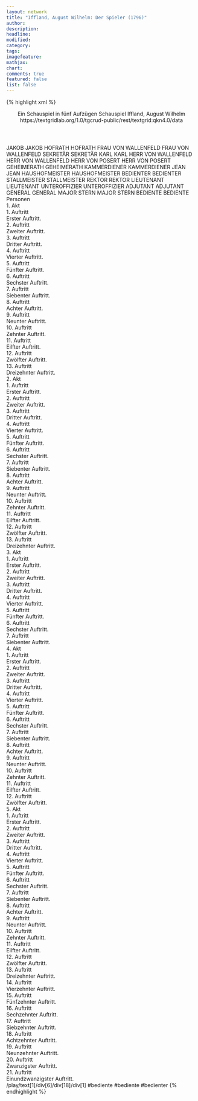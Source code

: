 ```yaml
---
layout: network
title: "Iffland, August Wilhelm: Der Spieler (1796)"
author:
description:
headline:
modified:
category:
tags:
imagefeature:
mathjax:
chart:
comments: true
featured: false
list: false
---
```

{% highlight xml %}
<?xml-model href="https://raw.githubusercontent.com/DLiNa/project/master/rules/lina.rnc"?><?xml-model href="https://raw.githubusercontent.com/DLiNa/project/master/rules/lina.sch"?>
<play xmlns="http://lina.digital">
  <header>
    <title>Der Spieler</title>
    <subtitle>Ein Schauspiel in fünf Aufzügen</subtitle>
    <genretitle>Schauspiel</genretitle>
    <author>Iffland, August Wilhelm</author>
    <date type="print" when="1796"/>
    <date type="premiere" when="1796"/>
    <date type="written"/>
    <source>https://textgridlab.org/1.0/tgcrud-public/rest/textgrid:qkn4.0/data</source>
  </header>
  <personae>
    <character>
      <name>JAKOB</name>
      <alias xml:id="jakob">
        <name>JAKOB</name>
      </alias>
    </character>
    <character>
      <name>HOFRATH</name>
      <alias xml:id="hofrath">
        <name>HOFRATH</name>
      </alias>
    </character>
    <character>
      <name>FRAU VON WALLENFELD</name>
      <alias xml:id="frau_von_wallenfeld">
        <name>FRAU VON WALLENFELD</name>
      </alias>
    </character>
    <character>
      <name>SEKRETÄR</name>
      <alias xml:id="sekretär">
        <name>SEKRETÄR</name>
      </alias>
    </character>
    <character>
      <name>KARL</name>
      <alias xml:id="karl">
        <name>KARL</name>
      </alias>
    </character>
    <character>
      <name>HERR VON WALLENFELD</name>
      <alias xml:id="herr_von_wallenfeld">
        <name>HERR VON WALLENFELD</name>
      </alias>
    </character>
    <character>
      <name>HERR VON POSERT</name>
      <alias xml:id="herr_von_posert">
        <name>HERR VON POSERT</name>
      </alias>
    </character>
    <character>
      <name>GEHEIMERATH</name>
      <alias xml:id="geheimerath">
        <name>GEHEIMERATH</name>
      </alias>
    </character>
    <character>
      <name>KAMMERDIENER</name>
      <alias xml:id="kammerdiener">
        <name>KAMMERDIENER</name>
      </alias>
    </character>
    <character>
      <name>JEAN</name>
      <alias xml:id="jean">
        <name>JEAN</name>
      </alias>
    </character>
    <character>
      <name>HAUSHOFMEISTER</name>
      <alias xml:id="haushofmeister">
        <name>HAUSHOFMEISTER</name>
      </alias>
    </character>
    <character>
      <name>BEDIENTER</name>
      <alias xml:id="bedienter">
        <name>BEDIENTER</name>
      </alias>
    </character>
    <character>
      <name>STALLMEISTER</name>
      <alias xml:id="stallmeister">
        <name>STALLMEISTER</name>
      </alias>
    </character>
    <character>
      <name>REKTOR</name>
      <alias xml:id="rektor">
        <name>REKTOR</name>
      </alias>
    </character>
    <character>
      <name>LIEUTENANT</name>
      <alias xml:id="lieutenant">
        <name>LIEUTENANT</name>
      </alias>
    </character>
    <character>
      <name>UNTEROFFIZIER</name>
      <alias xml:id="unteroffizier">
        <name>UNTEROFFIZIER</name>
      </alias>
    </character>
    <character>
      <name>ADJUTANT</name>
      <alias xml:id="adjutant">
        <name>ADJUTANT</name>
      </alias>
    </character>
    <character>
      <name>GENERAL</name>
      <alias xml:id="general">
        <name>GENERAL</name>
      </alias>
    </character>
    <character>
      <name>MAJOR STERN</name>
      <alias xml:id="major_stern">
        <name>MAJOR STERN</name>
      </alias>
    </character>
    <character>
      <name>BEDIENTE</name>
      <alias xml:id="bediente">
        <name>BEDIENTE</name>
      </alias>
    </character>
  </personae>
  <text>
    <div>
      <head>Personen</head>
    </div>
    <div>
      <head>1. Akt</head>
      <div>
        <head>1. Auftritt</head>
        <div>
          <head>Erster Auftritt.</head>
          <sp who="#jakob">
            <amount n="14" unit="speech_acts"/>
            <amount n="242" unit="words"/>
            <amount n="9" unit="lines"/>
            <amount n="1199" unit="chars"/>
          </sp>
          <sp who="#hofrath">
            <amount n="14" unit="speech_acts"/>
            <amount n="127" unit="words"/>
            <amount n="12" unit="lines"/>
            <amount n="661" unit="chars"/>
          </sp>
        </div>
      </div>
      <div>
        <head>2. Auftritt</head>
        <div>
          <head>Zweiter Auftritt.</head>
          <sp who="#hofrath">
            <amount n="22" unit="speech_acts"/>
            <amount n="331" unit="words"/>
            <amount n="14" unit="lines"/>
            <amount n="1774" unit="chars"/>
          </sp>
          <sp who="#frau_von_wallenfeld">
            <amount n="22" unit="speech_acts"/>
            <amount n="244" unit="words"/>
            <amount n="18" unit="lines"/>
            <amount n="1334" unit="chars"/>
          </sp>
        </div>
      </div>
      <div>
        <head>3. Auftritt</head>
        <div>
          <head>Dritter Auftritt.</head>
          <sp who="#jakob">
            <amount n="2" unit="speech_acts"/>
            <amount n="15" unit="words"/>
            <amount n="1" unit="lines"/>
            <amount n="84" unit="chars"/>
          </sp>
          <sp who="#frau_von_wallenfeld">
            <amount n="3" unit="speech_acts"/>
            <amount n="11" unit="words"/>
            <amount n="3" unit="lines"/>
            <amount n="57" unit="chars"/>
          </sp>
          <sp who="#hofrath">
            <amount n="2" unit="speech_acts"/>
            <amount n="51" unit="words"/>
            <amount n="272" unit="chars"/>
          </sp>
          <sp who="#sekretär">
            <amount n="1" unit="speech_acts"/>
          </sp>
        </div>
      </div>
      <div>
        <head>4. Auftritt</head>
        <div>
          <head>Vierter Auftritt.</head>
          <sp who="#sekretär">
            <amount n="13" unit="speech_acts"/>
            <amount n="286" unit="words"/>
            <amount n="6" unit="lines"/>
            <amount n="1792" unit="chars"/>
          </sp>
          <sp who="#frau_von_wallenfeld">
            <amount n="13" unit="speech_acts"/>
            <amount n="208" unit="words"/>
            <amount n="12" unit="lines"/>
            <amount n="1097" unit="chars"/>
          </sp>
        </div>
      </div>
      <div>
        <head>5. Auftritt</head>
        <div>
          <head>Fünfter Auftritt.</head>
          <sp who="#karl">
            <amount n="4" unit="speech_acts"/>
            <amount n="42" unit="words"/>
            <amount n="4" unit="lines"/>
            <amount n="224" unit="chars"/>
          </sp>
          <sp who="#frau_von_wallenfeld">
            <amount n="4" unit="speech_acts"/>
            <amount n="19" unit="words"/>
            <amount n="4" unit="lines"/>
            <amount n="97" unit="chars"/>
          </sp>
        </div>
      </div>
      <div>
        <head>6. Auftritt</head>
        <div>
          <head>Sechster Auftritt.</head>
          <sp who="#herr_von_wallenfeld">
            <amount n="7" unit="speech_acts"/>
            <amount n="90" unit="words"/>
            <amount n="6" unit="lines"/>
            <amount n="460" unit="chars"/>
          </sp>
          <sp who="#karl">
            <amount n="8" unit="speech_acts"/>
            <amount n="87" unit="words"/>
            <amount n="7" unit="lines"/>
            <amount n="448" unit="chars"/>
          </sp>
          <sp who="#frau_von_wallenfeld">
            <amount n="5" unit="speech_acts"/>
            <amount n="12" unit="words"/>
            <amount n="3" unit="lines"/>
            <amount n="68" unit="chars"/>
          </sp>
        </div>
      </div>
      <div>
        <head>7. Auftritt</head>
        <div>
          <head>Siebenter Auftritt.</head>
          <sp who="#frau_von_wallenfeld">
            <amount n="6" unit="speech_acts"/>
            <amount n="66" unit="words"/>
            <amount n="4" unit="lines"/>
            <amount n="361" unit="chars"/>
          </sp>
          <sp who="#herr_von_wallenfeld">
            <amount n="5" unit="speech_acts"/>
            <amount n="32" unit="words"/>
            <amount n="5" unit="lines"/>
            <amount n="162" unit="chars"/>
          </sp>
        </div>
      </div>
      <div>
        <head>8. Auftritt</head>
        <div>
          <head>Achter Auftritt.</head>
          <sp who="#jakob">
            <amount n="5" unit="speech_acts"/>
            <amount n="99" unit="words"/>
            <amount n="3" unit="lines"/>
            <amount n="528" unit="chars"/>
          </sp>
          <sp who="#frau_von_wallenfeld">
            <amount n="4" unit="speech_acts"/>
            <amount n="19" unit="words"/>
            <amount n="4" unit="lines"/>
            <amount n="87" unit="chars"/>
          </sp>
        </div>
      </div>
      <div>
        <head>9. Auftritt</head>
        <div>
          <head>Neunter Auftritt.</head>
          <sp who="#herr_von_posert">
            <amount n="8" unit="speech_acts"/>
            <amount n="260" unit="words"/>
            <amount n="4" unit="lines"/>
            <amount n="1361" unit="chars"/>
          </sp>
          <sp who="#frau_von_wallenfeld">
            <amount n="8" unit="speech_acts"/>
            <amount n="48" unit="words"/>
            <amount n="8" unit="lines"/>
            <amount n="270" unit="chars"/>
          </sp>
          <sp who="#jakob">
            <amount n="2" unit="speech_acts"/>
            <amount n="9" unit="words"/>
            <amount n="1" unit="lines"/>
            <amount n="40" unit="chars"/>
          </sp>
        </div>
      </div>
      <div>
        <head>10. Auftritt</head>
        <div>
          <head>Zehnter Auftritt.</head>
          <sp who="#herr_von_wallenfeld">
            <amount n="4" unit="speech_acts"/>
            <amount n="15" unit="words"/>
            <amount n="3" unit="lines"/>
            <amount n="75" unit="chars"/>
          </sp>
          <sp who="#herr_von_posert">
            <amount n="3" unit="speech_acts"/>
            <amount n="73" unit="words"/>
            <amount n="1" unit="lines"/>
            <amount n="373" unit="chars"/>
          </sp>
          <sp who="#frau_von_wallenfeld">
            <amount n="1" unit="speech_acts"/>
            <amount n="17" unit="words"/>
            <amount n="1" unit="lines"/>
            <amount n="72" unit="chars"/>
          </sp>
        </div>
      </div>
      <div>
        <head>11. Auftritt</head>
        <div>
          <head>Eilfter Auftritt.</head>
          <sp who="#herr_von_wallenfeld">
            <amount n="47" unit="speech_acts"/>
            <amount n="297" unit="words"/>
            <amount n="41" unit="lines"/>
            <amount n="1607" unit="chars"/>
          </sp>
          <sp who="#herr_von_posert">
            <amount n="46" unit="speech_acts"/>
            <amount n="1071" unit="words"/>
            <amount n="26" unit="lines"/>
            <amount n="5855" unit="chars"/>
          </sp>
          <sp who="#frau_von_wallenfeld">
            <amount n="1" unit="speech_acts"/>
          </sp>
        </div>
      </div>
      <div>
        <head>12. Auftritt</head>
        <div>
          <head>Zwölfter Auftritt.</head>
          <sp who="#frau_von_wallenfeld">
            <amount n="7" unit="speech_acts"/>
            <amount n="88" unit="words"/>
            <amount n="5" unit="lines"/>
            <amount n="479" unit="chars"/>
          </sp>
          <sp who="#herr_von_wallenfeld">
            <amount n="7" unit="speech_acts"/>
            <amount n="90" unit="words"/>
            <amount n="5" unit="lines"/>
            <amount n="468" unit="chars"/>
          </sp>
        </div>
      </div>
      <div>
        <head>13. Auftritt</head>
        <div>
          <head>Dreizehnter Auftritt.</head>
          <sp who="#karl">
            <amount n="2" unit="speech_acts"/>
            <amount n="108" unit="words"/>
            <amount n="594" unit="chars"/>
          </sp>
          <sp who="#herr_von_wallenfeld">
            <amount n="2" unit="speech_acts"/>
            <amount n="17" unit="words"/>
            <amount n="2" unit="lines"/>
            <amount n="99" unit="chars"/>
          </sp>
        </div>
      </div>
    </div>
    <div>
      <head>2. Akt</head>
      <div>
        <head>1. Auftritt</head>
        <div>
          <head>Erster Auftritt.</head>
          <sp who="#sekretär">
            <amount n="9" unit="speech_acts"/>
            <amount n="150" unit="words"/>
            <amount n="6" unit="lines"/>
            <amount n="824" unit="chars"/>
          </sp>
          <sp who="#hofrath">
            <amount n="8" unit="speech_acts"/>
            <amount n="66" unit="words"/>
            <amount n="8" unit="lines"/>
            <amount n="354" unit="chars"/>
          </sp>
        </div>
      </div>
      <div>
        <head>2. Auftritt</head>
        <div>
          <head>Zweiter Auftritt.</head>
          <sp who="#geheimerath">
            <amount n="16" unit="speech_acts"/>
            <amount n="103" unit="words"/>
            <amount n="15" unit="lines"/>
            <amount n="578" unit="chars"/>
          </sp>
          <sp who="#sekretär">
            <amount n="6" unit="speech_acts"/>
            <amount n="62" unit="words"/>
            <amount n="5" unit="lines"/>
            <amount n="323" unit="chars"/>
          </sp>
          <sp who="#hofrath">
            <amount n="11" unit="speech_acts"/>
            <amount n="127" unit="words"/>
            <amount n="10" unit="lines"/>
            <amount n="688" unit="chars"/>
          </sp>
        </div>
      </div>
      <div>
        <head>3. Auftritt</head>
        <div>
          <head>Dritter Auftritt.</head>
          <sp who="#sekretär">
            <amount n="9" unit="speech_acts"/>
            <amount n="57" unit="words"/>
            <amount n="8" unit="lines"/>
            <amount n="326" unit="chars"/>
          </sp>
          <sp who="#geheimerath">
            <amount n="8" unit="speech_acts"/>
            <amount n="48" unit="words"/>
            <amount n="8" unit="lines"/>
            <amount n="306" unit="chars"/>
          </sp>
          <sp who="#kammerdiener">
            <amount n="2" unit="speech_acts"/>
          </sp>
        </div>
      </div>
      <div>
        <head>4. Auftritt</head>
        <div>
          <head>Vierter Auftritt.</head>
          <sp who="#geheimerath">
            <amount n="10" unit="speech_acts"/>
            <amount n="68" unit="words"/>
            <amount n="8" unit="lines"/>
            <amount n="436" unit="chars"/>
          </sp>
          <sp who="#jean">
            <amount n="6" unit="speech_acts"/>
          </sp>
          <sp who="#sekretär">
            <amount n="3" unit="speech_acts"/>
            <amount n="1" unit="words"/>
            <amount n="1" unit="lines"/>
            <amount n="5" unit="chars"/>
          </sp>
          <sp who="#haushofmeister">
            <amount n="3" unit="speech_acts"/>
          </sp>
          <sp who="#bedienter">
            <amount n="2" unit="speech_acts"/>
          </sp>
          <sp who="#kammerdiener">
            <amount n="2" unit="speech_acts"/>
            <amount n="1" unit="words"/>
            <amount n="1" unit="lines"/>
            <amount n="5" unit="chars"/>
          </sp>
        </div>
      </div>
      <div>
        <head>5. Auftritt</head>
        <div>
          <head>Fünfter Auftritt.</head>
          <sp who="#herr_von_wallenfeld">
            <amount n="17" unit="speech_acts"/>
            <amount n="217" unit="words"/>
            <amount n="13" unit="lines"/>
            <amount n="1143" unit="chars"/>
          </sp>
          <sp who="#geheimerath">
            <amount n="27" unit="speech_acts"/>
            <amount n="196" unit="words"/>
            <amount n="23" unit="lines"/>
            <amount n="1174" unit="chars"/>
          </sp>
          <sp who="#stallmeister">
            <amount n="2" unit="speech_acts"/>
          </sp>
          <sp who="#sekretär">
            <amount n="8" unit="speech_acts"/>
            <amount n="30" unit="words"/>
            <amount n="6" unit="lines"/>
            <amount n="226" unit="chars"/>
          </sp>
          <sp who="#jean">
            <amount n="1" unit="speech_acts"/>
          </sp>
          <sp who="#kammerdiener">
            <amount n="1" unit="speech_acts"/>
          </sp>
          <sp who="#bedienter">
            <amount n="1" unit="speech_acts"/>
          </sp>
        </div>
      </div>
      <div>
        <head>6. Auftritt</head>
        <div>
          <head>Sechster Auftritt.</head>
          <sp who="#herr_von_wallenfeld">
            <amount n="11" unit="speech_acts"/>
            <amount n="147" unit="words"/>
            <amount n="10" unit="lines"/>
            <amount n="822" unit="chars"/>
          </sp>
          <sp who="#sekretär">
            <amount n="11" unit="speech_acts"/>
            <amount n="182" unit="words"/>
            <amount n="5" unit="lines"/>
            <amount n="1008" unit="chars"/>
          </sp>
        </div>
      </div>
      <div>
        <head>7. Auftritt</head>
        <div>
          <head>Siebenter Auftritt.</head>
          <sp who="#hofrath">
            <amount n="8" unit="speech_acts"/>
            <amount n="162" unit="words"/>
            <amount n="3" unit="lines"/>
            <amount n="898" unit="chars"/>
          </sp>
          <sp who="#jakob">
            <amount n="1" unit="speech_acts"/>
            <amount n="8" unit="words"/>
            <amount n="1" unit="lines"/>
            <amount n="45" unit="chars"/>
          </sp>
          <sp who="#frau_von_wallenfeld">
            <amount n="6" unit="speech_acts"/>
            <amount n="48" unit="words"/>
            <amount n="4" unit="lines"/>
            <amount n="249" unit="chars"/>
          </sp>
        </div>
      </div>
      <div>
        <head>8. Auftritt</head>
        <div>
          <head>Achter Auftritt.</head>
          <sp who="#rektor">
            <amount n="3" unit="speech_acts"/>
            <amount n="30" unit="words"/>
            <amount n="2" unit="lines"/>
            <amount n="189" unit="chars"/>
          </sp>
          <sp who="#hofrath">
            <amount n="2" unit="speech_acts"/>
            <amount n="9" unit="words"/>
            <amount n="2" unit="lines"/>
            <amount n="48" unit="chars"/>
          </sp>
        </div>
      </div>
      <div>
        <head>9. Auftritt</head>
        <div>
          <head>Neunter Auftritt.</head>
          <sp who="#herr_von_wallenfeld">
            <amount n="20" unit="speech_acts"/>
            <amount n="305" unit="words"/>
            <amount n="14" unit="lines"/>
            <amount n="1657" unit="chars"/>
          </sp>
          <sp who="#rektor">
            <amount n="19" unit="speech_acts"/>
            <amount n="594" unit="words"/>
            <amount n="10" unit="lines"/>
            <amount n="3509" unit="chars"/>
          </sp>
        </div>
      </div>
      <div>
        <head>10. Auftritt</head>
        <div>
          <head>Zehnter Auftritt.</head>
          <sp who="#frau_von_wallenfeld">
            <amount n="3" unit="speech_acts"/>
            <amount n="14" unit="words"/>
            <amount n="3" unit="lines"/>
            <amount n="59" unit="chars"/>
          </sp>
          <sp who="#herr_von_wallenfeld">
            <amount n="1" unit="speech_acts"/>
            <amount n="4" unit="words"/>
            <amount n="1" unit="lines"/>
            <amount n="24" unit="chars"/>
          </sp>
          <sp who="#jakob">
            <amount n="2" unit="speech_acts"/>
            <amount n="73" unit="words"/>
            <amount n="1" unit="lines"/>
            <amount n="361" unit="chars"/>
          </sp>
        </div>
      </div>
      <div>
        <head>11. Auftritt</head>
        <div>
          <head>Eilfter Auftritt.</head>
          <sp who="#karl">
            <amount n="4" unit="speech_acts"/>
            <amount n="51" unit="words"/>
            <amount n="4" unit="lines"/>
            <amount n="229" unit="chars"/>
          </sp>
          <sp who="#frau_von_wallenfeld">
            <amount n="3" unit="speech_acts"/>
            <amount n="8" unit="words"/>
            <amount n="2" unit="lines"/>
            <amount n="32" unit="chars"/>
          </sp>
          <sp who="#jakob">
            <amount n="4" unit="speech_acts"/>
            <amount n="75" unit="words"/>
            <amount n="3" unit="lines"/>
            <amount n="366" unit="chars"/>
          </sp>
        </div>
      </div>
      <div>
        <head>12. Auftritt</head>
        <div>
          <head>Zwölfter Auftritt.</head>
        </div>
      </div>
      <div>
        <head>13. Auftritt</head>
        <div>
          <head>Dreizehnter Auftritt.</head>
          <sp who="#lieutenant">
            <amount n="18" unit="speech_acts"/>
            <amount n="494" unit="words"/>
            <amount n="10" unit="lines"/>
            <amount n="2635" unit="chars"/>
          </sp>
          <sp who="#frau_von_wallenfeld">
            <amount n="17" unit="speech_acts"/>
            <amount n="131" unit="words"/>
            <amount n="16" unit="lines"/>
            <amount n="719" unit="chars"/>
          </sp>
        </div>
      </div>
    </div>
    <div>
      <head>3. Akt</head>
      <div>
        <head>1. Auftritt</head>
        <div>
          <head>Erster Auftritt.</head>
          <sp who="#herr_von_wallenfeld">
            <amount n="15" unit="speech_acts"/>
            <amount n="271" unit="words"/>
            <amount n="9" unit="lines"/>
            <amount n="1446" unit="chars"/>
          </sp>
          <sp who="#frau_von_wallenfeld">
            <amount n="15" unit="speech_acts"/>
            <amount n="241" unit="words"/>
            <amount n="11" unit="lines"/>
            <amount n="1312" unit="chars"/>
          </sp>
        </div>
      </div>
      <div>
        <head>2. Auftritt</head>
        <div>
          <head>Zweiter Auftritt.</head>
          <sp who="#lieutenant">
            <amount n="3" unit="speech_acts"/>
            <amount n="18" unit="words"/>
            <amount n="3" unit="lines"/>
            <amount n="105" unit="chars"/>
          </sp>
          <sp who="#herr_von_wallenfeld">
            <amount n="2" unit="speech_acts"/>
            <amount n="12" unit="words"/>
            <amount n="1" unit="lines"/>
            <amount n="60" unit="chars"/>
          </sp>
          <sp who="#frau_von_wallenfeld">
            <amount n="2" unit="speech_acts"/>
            <amount n="7" unit="words"/>
            <amount n="1" unit="lines"/>
            <amount n="39" unit="chars"/>
          </sp>
        </div>
      </div>
      <div>
        <head>3. Auftritt</head>
        <div>
          <head>Dritter Auftritt.</head>
          <sp who="#herr_von_wallenfeld">
            <amount n="16" unit="speech_acts"/>
            <amount n="164" unit="words"/>
            <amount n="12" unit="lines"/>
            <amount n="888" unit="chars"/>
          </sp>
          <sp who="#lieutenant">
            <amount n="15" unit="speech_acts"/>
            <amount n="490" unit="words"/>
            <amount n="9" unit="lines"/>
            <amount n="2746" unit="chars"/>
          </sp>
        </div>
      </div>
      <div>
        <head>4. Auftritt</head>
        <div>
          <head>Vierter Auftritt.</head>
          <sp who="#herr_von_wallenfeld">
            <amount n="17" unit="speech_acts"/>
            <amount n="462" unit="words"/>
            <amount n="10" unit="lines"/>
            <amount n="2443" unit="chars"/>
          </sp>
          <sp who="#frau_von_wallenfeld">
            <amount n="13" unit="speech_acts"/>
            <amount n="134" unit="words"/>
            <amount n="11" unit="lines"/>
            <amount n="676" unit="chars"/>
          </sp>
          <sp who="#jakob">
            <amount n="3" unit="speech_acts"/>
            <amount n="15" unit="words"/>
            <amount n="2" unit="lines"/>
            <amount n="76" unit="chars"/>
          </sp>
        </div>
      </div>
      <div>
        <head>5. Auftritt</head>
        <div>
          <head>Fünfter Auftritt.</head>
          <sp who="#herr_von_wallenfeld">
            <amount n="10" unit="speech_acts"/>
            <amount n="160" unit="words"/>
            <amount n="7" unit="lines"/>
            <amount n="848" unit="chars"/>
          </sp>
          <sp who="#herr_von_posert">
            <amount n="10" unit="speech_acts"/>
            <amount n="109" unit="words"/>
            <amount n="7" unit="lines"/>
            <amount n="681" unit="chars"/>
          </sp>
          <sp who="#jakob">
            <amount n="1" unit="speech_acts"/>
            <amount n="12" unit="words"/>
            <amount n="1" unit="lines"/>
            <amount n="63" unit="chars"/>
          </sp>
        </div>
      </div>
      <div>
        <head>6. Auftritt</head>
        <div>
          <head>Sechster Auftritt.</head>
          <sp who="#jakob">
            <amount n="8" unit="speech_acts"/>
            <amount n="54" unit="words"/>
            <amount n="6" unit="lines"/>
            <amount n="262" unit="chars"/>
          </sp>
          <sp who="#herr_von_wallenfeld">
            <amount n="52" unit="speech_acts"/>
            <amount n="761" unit="words"/>
            <amount n="40" unit="lines"/>
            <amount n="4084" unit="chars"/>
          </sp>
          <sp who="#herr_von_posert">
            <amount n="45" unit="speech_acts"/>
            <amount n="654" unit="words"/>
            <amount n="36" unit="lines"/>
            <amount n="3408" unit="chars"/>
          </sp>
          <sp who="#unteroffizier">
            <amount n="3" unit="speech_acts"/>
          </sp>
        </div>
      </div>
      <div>
        <head>7. Auftritt</head>
        <div>
          <head>Siebenter Auftritt.</head>
          <sp who="#herr_von_wallenfeld">
            <amount n="8" unit="speech_acts"/>
            <amount n="215" unit="words"/>
            <amount n="4" unit="lines"/>
            <amount n="1112" unit="chars"/>
          </sp>
          <sp who="#frau_von_wallenfeld">
            <amount n="6" unit="speech_acts"/>
            <amount n="62" unit="words"/>
            <amount n="6" unit="lines"/>
            <amount n="303" unit="chars"/>
          </sp>
          <sp who="#herr_von_posert">
            <amount n="2" unit="speech_acts"/>
            <amount n="23" unit="words"/>
            <amount n="2" unit="lines"/>
            <amount n="101" unit="chars"/>
          </sp>
        </div>
      </div>
    </div>
    <div>
      <head>4. Akt</head>
      <div>
        <head>1. Auftritt</head>
        <div>
          <head>Erster Auftritt.</head>
          <sp who="#hofrath">
            <amount n="11" unit="speech_acts"/>
            <amount n="185" unit="words"/>
            <amount n="7" unit="lines"/>
            <amount n="1054" unit="chars"/>
          </sp>
          <sp who="#sekretär">
            <amount n="11" unit="speech_acts"/>
            <amount n="319" unit="words"/>
            <amount n="5" unit="lines"/>
            <amount n="1694" unit="chars"/>
          </sp>
        </div>
      </div>
      <div>
        <head>2. Auftritt</head>
        <div>
          <head>Zweiter Auftritt.</head>
          <sp who="#bedienter">
            <amount n="2" unit="speech_acts"/>
            <amount n="36" unit="words"/>
            <amount n="1" unit="lines"/>
            <amount n="181" unit="chars"/>
          </sp>
          <sp who="#sekretär">
            <amount n="12" unit="speech_acts"/>
            <amount n="141" unit="words"/>
            <amount n="12" unit="lines"/>
            <amount n="698" unit="chars"/>
          </sp>
          <sp who="#lieutenant">
            <amount n="11" unit="speech_acts"/>
            <amount n="47" unit="words"/>
            <amount n="10" unit="lines"/>
            <amount n="263" unit="chars"/>
          </sp>
        </div>
      </div>
      <div>
        <head>3. Auftritt</head>
        <div>
          <head>Dritter Auftritt.</head>
          <sp who="#lieutenant">
            <amount n="29" unit="speech_acts"/>
            <amount n="532" unit="words"/>
            <amount n="19" unit="lines"/>
            <amount n="3052" unit="chars"/>
          </sp>
          <sp who="#sekretär">
            <amount n="11" unit="speech_acts"/>
            <amount n="98" unit="words"/>
            <amount n="9" unit="lines"/>
            <amount n="551" unit="chars"/>
          </sp>
          <sp who="#geheimerath">
            <amount n="26" unit="speech_acts"/>
            <amount n="201" unit="words"/>
            <amount n="24" unit="lines"/>
            <amount n="1009" unit="chars"/>
          </sp>
        </div>
      </div>
      <div>
        <head>4. Auftritt</head>
        <div>
          <head>Vierter Auftritt.</head>
          <sp who="#geheimerath">
            <amount n="23" unit="speech_acts"/>
            <amount n="147" unit="words"/>
            <amount n="22" unit="lines"/>
            <amount n="799" unit="chars"/>
          </sp>
          <sp who="#sekretär">
            <amount n="22" unit="speech_acts"/>
            <amount n="172" unit="words"/>
            <amount n="20" unit="lines"/>
            <amount n="974" unit="chars"/>
          </sp>
        </div>
      </div>
      <div>
        <head>5. Auftritt</head>
        <div>
          <head>Fünfter Auftritt.</head>
          <sp who="#sekretär">
            <amount n="4" unit="speech_acts"/>
            <amount n="43" unit="words"/>
            <amount n="2" unit="lines"/>
            <amount n="243" unit="chars"/>
          </sp>
          <sp who="#geheimerath">
            <amount n="4" unit="speech_acts"/>
            <amount n="16" unit="words"/>
            <amount n="4" unit="lines"/>
            <amount n="101" unit="chars"/>
          </sp>
          <sp who="#sekretär #rektor">
            <amount n="1" unit="speech_acts"/>
          </sp>
          <sp who="#rektor">
            <amount n="2" unit="speech_acts"/>
            <amount n="27" unit="words"/>
            <amount n="1" unit="lines"/>
            <amount n="166" unit="chars"/>
          </sp>
        </div>
      </div>
      <div>
        <head>6. Auftritt</head>
        <div>
          <head>Sechster Auftritt.</head>
          <sp who="#bedienter">
            <amount n="1" unit="speech_acts"/>
            <amount n="4" unit="words"/>
            <amount n="1" unit="lines"/>
            <amount n="26" unit="chars"/>
          </sp>
          <sp who="#geheimerath">
            <amount n="9" unit="speech_acts"/>
            <amount n="62" unit="words"/>
            <amount n="9" unit="lines"/>
            <amount n="331" unit="chars"/>
          </sp>
          <sp who="#rektor">
            <amount n="14" unit="speech_acts"/>
            <amount n="289" unit="words"/>
            <amount n="8" unit="lines"/>
            <amount n="1661" unit="chars"/>
          </sp>
          <sp who="#sekretär">
            <amount n="14" unit="speech_acts"/>
            <amount n="173" unit="words"/>
            <amount n="12" unit="lines"/>
            <amount n="903" unit="chars"/>
          </sp>
        </div>
      </div>
      <div>
        <head>7. Auftritt</head>
        <div>
          <head>Siebenter Auftritt.</head>
          <sp who="#jakob">
            <amount n="9" unit="speech_acts"/>
            <amount n="25" unit="words"/>
            <amount n="6" unit="lines"/>
            <amount n="121" unit="chars"/>
          </sp>
          <sp who="#herr_von_wallenfeld">
            <amount n="9" unit="speech_acts"/>
            <amount n="115" unit="words"/>
            <amount n="7" unit="lines"/>
            <amount n="576" unit="chars"/>
          </sp>
        </div>
      </div>
      <div>
        <head>8. Auftritt</head>
        <div>
          <head>Achter Auftritt.</head>
          <sp who="#herr_von_wallenfeld">
            <amount n="14" unit="speech_acts"/>
            <amount n="455" unit="words"/>
            <amount n="5" unit="lines"/>
            <amount n="2516" unit="chars"/>
          </sp>
          <sp who="#karl">
            <amount n="1" unit="speech_acts"/>
            <amount n="9" unit="words"/>
            <amount n="1" unit="lines"/>
            <amount n="45" unit="chars"/>
          </sp>
          <sp who="#frau_von_wallenfeld">
            <amount n="12" unit="speech_acts"/>
            <amount n="105" unit="words"/>
            <amount n="12" unit="lines"/>
            <amount n="537" unit="chars"/>
          </sp>
        </div>
      </div>
      <div>
        <head>9. Auftritt</head>
        <div>
          <head>Neunter Auftritt.</head>
          <sp who="#sekretär">
            <amount n="19" unit="speech_acts"/>
            <amount n="233" unit="words"/>
            <amount n="14" unit="lines"/>
            <amount n="1257" unit="chars"/>
          </sp>
          <sp who="#herr_von_wallenfeld">
            <amount n="29" unit="speech_acts"/>
            <amount n="526" unit="words"/>
            <amount n="19" unit="lines"/>
            <amount n="2774" unit="chars"/>
          </sp>
          <sp who="#jakob">
            <amount n="2" unit="speech_acts"/>
          </sp>
          <sp who="#frau_von_wallenfeld">
            <amount n="13" unit="speech_acts"/>
            <amount n="197" unit="words"/>
            <amount n="9" unit="lines"/>
            <amount n="1039" unit="chars"/>
          </sp>
        </div>
      </div>
      <div>
        <head>10. Auftritt</head>
        <div>
          <head>Zehnter Auftritt.</head>
          <sp who="#lieutenant">
            <amount n="7" unit="speech_acts"/>
            <amount n="113" unit="words"/>
            <amount n="5" unit="lines"/>
            <amount n="588" unit="chars"/>
          </sp>
          <sp who="#herr_von_wallenfeld">
            <amount n="4" unit="speech_acts"/>
            <amount n="49" unit="words"/>
            <amount n="2" unit="lines"/>
            <amount n="282" unit="chars"/>
          </sp>
          <sp who="#frau_von_wallenfeld">
            <amount n="6" unit="speech_acts"/>
            <amount n="127" unit="words"/>
            <amount n="3" unit="lines"/>
            <amount n="667" unit="chars"/>
          </sp>
        </div>
      </div>
      <div>
        <head>11. Auftritt</head>
        <div>
          <head>Eilfter Auftritt.</head>
          <sp who="#karl">
            <amount n="2" unit="speech_acts"/>
            <amount n="15" unit="words"/>
            <amount n="2" unit="lines"/>
            <amount n="66" unit="chars"/>
          </sp>
          <sp who="#herr_von_wallenfeld">
            <amount n="6" unit="speech_acts"/>
            <amount n="62" unit="words"/>
            <amount n="4" unit="lines"/>
            <amount n="315" unit="chars"/>
          </sp>
          <sp who="#adjutant">
            <amount n="9" unit="speech_acts"/>
            <amount n="49" unit="words"/>
            <amount n="8" unit="lines"/>
            <amount n="278" unit="chars"/>
          </sp>
          <sp who="#lieutenant">
            <amount n="6" unit="speech_acts"/>
            <amount n="56" unit="words"/>
            <amount n="5" unit="lines"/>
            <amount n="301" unit="chars"/>
          </sp>
        </div>
      </div>
      <div>
        <head>12. Auftritt</head>
        <div>
          <head>Zwölfter Auftritt.</head>
          <sp who="#karl">
            <amount n="3" unit="speech_acts"/>
            <amount n="28" unit="words"/>
            <amount n="3" unit="lines"/>
            <amount n="152" unit="chars"/>
          </sp>
          <sp who="#frau_von_wallenfeld">
            <amount n="1" unit="speech_acts"/>
            <amount n="10" unit="words"/>
            <amount n="1" unit="lines"/>
            <amount n="53" unit="chars"/>
          </sp>
          <sp who="#lieutenant">
            <amount n="3" unit="speech_acts"/>
            <amount n="128" unit="words"/>
            <amount n="727" unit="chars"/>
          </sp>
        </div>
      </div>
    </div>
    <div>
      <head>5. Akt</head>
      <div>
        <head>1. Auftritt</head>
        <div>
          <head>Erster Auftritt.</head>
          <sp who="#sekretär">
            <amount n="5" unit="speech_acts"/>
            <amount n="179" unit="words"/>
            <amount n="1" unit="lines"/>
            <amount n="1044" unit="chars"/>
          </sp>
          <sp who="#adjutant">
            <amount n="4" unit="speech_acts"/>
            <amount n="34" unit="words"/>
            <amount n="4" unit="lines"/>
            <amount n="197" unit="chars"/>
          </sp>
        </div>
      </div>
      <div>
        <head>2. Auftritt</head>
        <div>
          <head>Zweiter Auftritt.</head>
          <sp who="#kammerdiener">
            <amount n="2" unit="speech_acts"/>
            <amount n="12" unit="words"/>
            <amount n="2" unit="lines"/>
            <amount n="65" unit="chars"/>
          </sp>
          <sp who="#adjutant">
            <amount n="2" unit="speech_acts"/>
            <amount n="37" unit="words"/>
            <amount n="1" unit="lines"/>
            <amount n="206" unit="chars"/>
          </sp>
        </div>
      </div>
      <div>
        <head>3. Auftritt</head>
        <div>
          <head>Dritter Auftritt.</head>
          <sp who="#sekretär">
            <amount n="5" unit="speech_acts"/>
            <amount n="73" unit="words"/>
            <amount n="4" unit="lines"/>
            <amount n="383" unit="chars"/>
          </sp>
          <sp who="#kammerdiener">
            <amount n="4" unit="speech_acts"/>
            <amount n="18" unit="words"/>
            <amount n="4" unit="lines"/>
            <amount n="107" unit="chars"/>
          </sp>
        </div>
      </div>
      <div>
        <head>4. Auftritt</head>
        <div>
          <head>Vierter Auftritt.</head>
          <sp who="#general">
            <amount n="9" unit="speech_acts"/>
            <amount n="165" unit="words"/>
            <amount n="5" unit="lines"/>
            <amount n="902" unit="chars"/>
          </sp>
          <sp who="#sekretär">
            <amount n="5" unit="speech_acts"/>
            <amount n="49" unit="words"/>
            <amount n="3" unit="lines"/>
            <amount n="282" unit="chars"/>
          </sp>
          <sp who="#rektor">
            <amount n="4" unit="speech_acts"/>
            <amount n="78" unit="words"/>
            <amount n="2" unit="lines"/>
            <amount n="427" unit="chars"/>
          </sp>
        </div>
      </div>
      <div>
        <head>5. Auftritt</head>
        <div>
          <head>Fünfter Auftritt.</head>
          <sp who="#general">
            <amount n="6" unit="speech_acts"/>
            <amount n="112" unit="words"/>
            <amount n="4" unit="lines"/>
            <amount n="669" unit="chars"/>
          </sp>
          <sp who="#adjutant">
            <amount n="5" unit="speech_acts"/>
            <amount n="20" unit="words"/>
            <amount n="4" unit="lines"/>
            <amount n="103" unit="chars"/>
          </sp>
        </div>
      </div>
      <div>
        <head>6. Auftritt</head>
        <div>
          <head>Sechster Auftritt.</head>
          <sp who="#lieutenant">
            <amount n="17" unit="speech_acts"/>
            <amount n="219" unit="words"/>
            <amount n="11" unit="lines"/>
            <amount n="1286" unit="chars"/>
          </sp>
          <sp who="#general">
            <amount n="33" unit="speech_acts"/>
            <amount n="647" unit="words"/>
            <amount n="21" unit="lines"/>
            <amount n="3662" unit="chars"/>
          </sp>
          <sp who="#major_stern">
            <amount n="16" unit="speech_acts"/>
            <amount n="280" unit="words"/>
            <amount n="12" unit="lines"/>
            <amount n="1604" unit="chars"/>
          </sp>
        </div>
      </div>
      <div>
        <head>7. Auftritt</head>
        <div>
          <head>Siebenter Auftritt.</head>
          <sp who="#adjutant">
            <amount n="3" unit="speech_acts"/>
            <amount n="22" unit="words"/>
            <amount n="3" unit="lines"/>
            <amount n="135" unit="chars"/>
          </sp>
          <sp who="#general">
            <amount n="2" unit="speech_acts"/>
            <amount n="128" unit="words"/>
            <amount n="705" unit="chars"/>
          </sp>
        </div>
      </div>
      <div>
        <head>8. Auftritt</head>
        <div>
          <head>Achter Auftritt.</head>
          <sp who="#kammerdiener">
            <amount n="2" unit="speech_acts"/>
            <amount n="8" unit="words"/>
            <amount n="1" unit="lines"/>
            <amount n="51" unit="chars"/>
          </sp>
          <sp who="#general">
            <amount n="2" unit="speech_acts"/>
            <amount n="41" unit="words"/>
            <amount n="1" unit="lines"/>
            <amount n="231" unit="chars"/>
          </sp>
          <sp who="#adjutant">
            <amount n="1" unit="speech_acts"/>
            <amount n="10" unit="words"/>
            <amount n="1" unit="lines"/>
            <amount n="66" unit="chars"/>
          </sp>
        </div>
      </div>
      <div>
        <head>9. Auftritt</head>
        <div>
          <head>Neunter Auftritt.</head>
          <sp who="#adjutant">
            <amount n="4" unit="speech_acts"/>
            <amount n="27" unit="words"/>
            <amount n="4" unit="lines"/>
            <amount n="156" unit="chars"/>
          </sp>
          <sp who="#geheimerath">
            <amount n="9" unit="speech_acts"/>
            <amount n="82" unit="words"/>
            <amount n="8" unit="lines"/>
            <amount n="466" unit="chars"/>
          </sp>
          <sp who="#hofrath">
            <amount n="7" unit="speech_acts"/>
            <amount n="78" unit="words"/>
            <amount n="7" unit="lines"/>
            <amount n="413" unit="chars"/>
          </sp>
        </div>
      </div>
      <div>
        <head>10. Auftritt</head>
        <div>
          <head>Zehnter Auftritt.</head>
          <sp who="#geheimerath">
            <amount n="10" unit="speech_acts"/>
            <amount n="78" unit="words"/>
            <amount n="10" unit="lines"/>
            <amount n="427" unit="chars"/>
          </sp>
          <sp who="#hofrath">
            <amount n="9" unit="speech_acts"/>
            <amount n="55" unit="words"/>
            <amount n="9" unit="lines"/>
            <amount n="283" unit="chars"/>
          </sp>
        </div>
      </div>
      <div>
        <head>11. Auftritt</head>
        <div>
          <head>Eilfter Auftritt.</head>
          <sp who="#general">
            <amount n="11" unit="speech_acts"/>
            <amount n="120" unit="words"/>
            <amount n="7" unit="lines"/>
            <amount n="660" unit="chars"/>
          </sp>
          <sp who="#geheimerath">
            <amount n="8" unit="speech_acts"/>
            <amount n="57" unit="words"/>
            <amount n="8" unit="lines"/>
            <amount n="306" unit="chars"/>
          </sp>
          <sp who="#hofrath">
            <amount n="3" unit="speech_acts"/>
            <amount n="21" unit="words"/>
            <amount n="3" unit="lines"/>
            <amount n="118" unit="chars"/>
          </sp>
          <sp who="#kammerdiener">
            <amount n="2" unit="speech_acts"/>
          </sp>
        </div>
      </div>
      <div>
        <head>12. Auftritt</head>
        <div>
          <head>Zwölfter Auftritt.</head>
          <sp who="#general">
            <amount n="2" unit="speech_acts"/>
            <amount n="31" unit="words"/>
            <amount n="2" unit="lines"/>
            <amount n="161" unit="chars"/>
          </sp>
          <sp who="#adjutant">
            <amount n="1" unit="speech_acts"/>
            <amount n="3" unit="words"/>
            <amount n="1" unit="lines"/>
            <amount n="16" unit="chars"/>
          </sp>
          <sp who="#kammerdiener">
            <amount n="2" unit="speech_acts"/>
            <amount n="18" unit="words"/>
            <amount n="101" unit="chars"/>
          </sp>
        </div>
      </div>
      <div>
        <head>13. Auftritt</head>
        <div>
          <head>Dreizehnter Auftritt.</head>
          <sp who="#herr_von_posert">
            <amount n="19" unit="speech_acts"/>
            <amount n="245" unit="words"/>
            <amount n="15" unit="lines"/>
            <amount n="1271" unit="chars"/>
          </sp>
          <sp who="#general">
            <amount n="18" unit="speech_acts"/>
            <amount n="143" unit="words"/>
            <amount n="16" unit="lines"/>
            <amount n="735" unit="chars"/>
          </sp>
          <sp who="#adjutant">
            <amount n="2" unit="speech_acts"/>
            <amount n="3" unit="words"/>
            <amount n="1" unit="lines"/>
            <amount n="16" unit="chars"/>
          </sp>
        </div>
      </div>
      <div>
        <head>14. Auftritt</head>
        <div>
          <head>Vierzehnter Auftritt.</head>
          <sp who="#herr_von_wallenfeld">
            <amount n="7" unit="speech_acts"/>
            <amount n="33" unit="words"/>
            <amount n="6" unit="lines"/>
            <amount n="164" unit="chars"/>
          </sp>
          <sp who="#general">
            <amount n="10" unit="speech_acts"/>
            <amount n="128" unit="words"/>
            <amount n="8" unit="lines"/>
            <amount n="737" unit="chars"/>
          </sp>
          <sp who="#herr_von_posert">
            <amount n="4" unit="speech_acts"/>
            <amount n="37" unit="words"/>
            <amount n="2" unit="lines"/>
            <amount n="195" unit="chars"/>
          </sp>
          <sp who="#adjutant">
            <amount n="1" unit="speech_acts"/>
          </sp>
        </div>
      </div>
      <div>
        <head>15. Auftritt</head>
        <div>
          <head>Fünfzehnter Auftritt.</head>
          <sp who="#general">
            <amount n="14" unit="speech_acts"/>
            <amount n="122" unit="words"/>
            <amount n="12" unit="lines"/>
            <amount n="677" unit="chars"/>
          </sp>
          <sp who="#herr_von_wallenfeld">
            <amount n="12" unit="speech_acts"/>
            <amount n="151" unit="words"/>
            <amount n="10" unit="lines"/>
            <amount n="810" unit="chars"/>
          </sp>
          <sp who="#adjutant">
            <amount n="1" unit="speech_acts"/>
          </sp>
          <sp who="#kammerdiener">
            <amount n="2" unit="speech_acts"/>
          </sp>
        </div>
      </div>
      <div>
        <head>16. Auftritt</head>
        <div>
          <head>Sechzehnter Auftritt.</head>
          <sp who="#rektor">
            <amount n="5" unit="speech_acts"/>
            <amount n="74" unit="words"/>
            <amount n="3" unit="lines"/>
            <amount n="383" unit="chars"/>
          </sp>
          <sp who="#general">
            <amount n="4" unit="speech_acts"/>
            <amount n="33" unit="words"/>
            <amount n="4" unit="lines"/>
            <amount n="180" unit="chars"/>
          </sp>
          <sp who="#geheimerath">
            <amount n="1" unit="speech_acts"/>
          </sp>
        </div>
      </div>
      <div>
        <head>17. Auftritt</head>
        <div>
          <head>Siebzehnter Auftritt.</head>
          <sp who="#geheimerath">
            <amount n="4" unit="speech_acts"/>
            <amount n="20" unit="words"/>
            <amount n="4" unit="lines"/>
            <amount n="125" unit="chars"/>
          </sp>
          <sp who="#general">
            <amount n="5" unit="speech_acts"/>
            <amount n="77" unit="words"/>
            <amount n="4" unit="lines"/>
            <amount n="428" unit="chars"/>
          </sp>
          <sp who="#hofrath">
            <amount n="2" unit="speech_acts"/>
            <amount n="11" unit="words"/>
            <amount n="2" unit="lines"/>
            <amount n="50" unit="chars"/>
          </sp>
        </div>
      </div>
      <div>
        <head>18. Auftritt</head>
        <div>
          <head>Achtzehnter Auftritt.</head>
          <sp who="#adjutant">
            <amount n="12" unit="speech_acts"/>
            <amount n="77" unit="words"/>
            <amount n="12" unit="lines"/>
            <amount n="417" unit="chars"/>
          </sp>
          <sp who="#herr_von_posert">
            <amount n="13" unit="speech_acts"/>
            <amount n="156" unit="words"/>
            <amount n="12" unit="lines"/>
            <amount n="826" unit="chars"/>
          </sp>
          <sp who="#lieutenant">
            <amount n="1" unit="speech_acts"/>
          </sp>
          <sp who="#bediente #bedienter">
            <amount n="1" unit="speech_acts"/>
          </sp>
          <sp who="#herr_von_wallenfeld">
            <amount n="6" unit="speech_acts"/>
            <amount n="71" unit="words"/>
            <amount n="3" unit="lines"/>
            <amount n="387" unit="chars"/>
          </sp>
          <sp who="#bedienter">
            <amount n="1" unit="speech_acts"/>
          </sp>
        </div>
      </div>
      <div>
        <head>19. Auftritt</head>
        <div>
          <head>Neunzehnter Auftritt.</head>
          <sp who="#geheimerath">
            <amount n="6" unit="speech_acts"/>
            <amount n="29" unit="words"/>
            <amount n="5" unit="lines"/>
            <amount n="189" unit="chars"/>
          </sp>
          <sp who="#general">
            <amount n="7" unit="speech_acts"/>
            <amount n="39" unit="words"/>
            <amount n="2" unit="lines"/>
            <amount n="223" unit="chars"/>
          </sp>
          <sp who="#herr_von_posert">
            <amount n="12" unit="speech_acts"/>
            <amount n="56" unit="words"/>
            <amount n="11" unit="lines"/>
            <amount n="316" unit="chars"/>
          </sp>
          <sp who="#herr_von_wallenfeld">
            <amount n="2" unit="speech_acts"/>
            <amount n="3" unit="words"/>
            <amount n="1" unit="lines"/>
            <amount n="14" unit="chars"/>
          </sp>
          <sp who="#hofrath">
            <amount n="1" unit="speech_acts"/>
          </sp>
          <sp who="#adjutant">
            <amount n="1" unit="speech_acts"/>
          </sp>
        </div>
      </div>
      <div>
        <head>20. Auftritt</head>
        <div>
          <head>Zwanzigster Auftritt.</head>
          <sp who="#herr_von_posert">
            <amount n="8" unit="speech_acts"/>
            <amount n="32" unit="words"/>
            <amount n="7" unit="lines"/>
            <amount n="197" unit="chars"/>
          </sp>
          <sp who="#general">
            <amount n="19" unit="speech_acts"/>
            <amount n="545" unit="words"/>
            <amount n="5" unit="lines"/>
            <amount n="2921" unit="chars"/>
          </sp>
          <sp who="#herr_von_wallenfeld">
            <amount n="9" unit="speech_acts"/>
            <amount n="122" unit="words"/>
            <amount n="6" unit="lines"/>
            <amount n="628" unit="chars"/>
          </sp>
          <sp who="#adjutant">
            <amount n="1" unit="speech_acts"/>
          </sp>
          <sp who="#geheimerath">
            <amount n="3" unit="speech_acts"/>
            <amount n="26" unit="words"/>
            <amount n="3" unit="lines"/>
            <amount n="147" unit="chars"/>
          </sp>
          <sp who="#frau_von_wallenfeld">
            <amount n="4" unit="speech_acts"/>
            <amount n="84" unit="words"/>
            <amount n="2" unit="lines"/>
            <amount n="465" unit="chars"/>
          </sp>
          <sp who="#karl">
            <amount n="3" unit="speech_acts"/>
            <amount n="21" unit="words"/>
            <amount n="3" unit="lines"/>
            <amount n="118" unit="chars"/>
          </sp>
          <sp who="#major_stern">
            <amount n="2" unit="speech_acts"/>
            <amount n="15" unit="words"/>
            <amount n="2" unit="lines"/>
            <amount n="94" unit="chars"/>
          </sp>
          <sp who="#adjutant #herr_von_posert">
            <amount n="1" unit="speech_acts"/>
          </sp>
          <sp who="#hofrath">
            <amount n="1" unit="speech_acts"/>
            <amount n="5" unit="words"/>
            <amount n="1" unit="lines"/>
            <amount n="23" unit="chars"/>
          </sp>
        </div>
      </div>
      <div>
        <head>21. Auftritt</head>
        <div>
          <head>Einundzwanzigster Auftritt.</head>
          <sp who="#adjutant">
            <amount n="2" unit="speech_acts"/>
            <amount n="18" unit="words"/>
            <amount n="1" unit="lines"/>
            <amount n="100" unit="chars"/>
          </sp>
          <sp who="#general">
            <amount n="5" unit="speech_acts"/>
            <amount n="198" unit="words"/>
            <amount n="1159" unit="chars"/>
          </sp>
          <sp who="#geheimerath">
            <amount n="1" unit="speech_acts"/>
            <amount n="4" unit="words"/>
            <amount n="1" unit="lines"/>
            <amount n="27" unit="chars"/>
          </sp>
          <sp who="#hofrath">
            <amount n="1" unit="speech_acts"/>
          </sp>
          <sp who="#herr_von_wallenfeld">
            <amount n="2" unit="speech_acts"/>
            <amount n="47" unit="words"/>
            <amount n="1" unit="lines"/>
            <amount n="270" unit="chars"/>
          </sp>
          <sp who="#frau_von_wallenfeld">
            <amount n="1" unit="speech_acts"/>
            <amount n="2" unit="words"/>
            <amount n="1" unit="lines"/>
            <amount n="14" unit="chars"/>
          </sp>
          <sp who="#herr_von_wallenfeld #frau_von_wallenfeld">
            <amount n="1" unit="speech_acts"/>
            <amount n="1" unit="words"/>
            <amount n="1" unit="lines"/>
            <amount n="6" unit="chars"/>
          </sp>
          <sp who="#major_stern">
            <amount n="1" unit="speech_acts"/>
            <amount n="7" unit="words"/>
            <amount n="1" unit="lines"/>
            <amount n="27" unit="chars"/>
          </sp>
        </div>
      </div>
    </div>
  </text>
  <documentation>
    <change n="1" type="expandCollectivePartially" who="peertrilcke">
      <path>/play/text[1]/div[6]/div[18]/div[1]</path>
      <orig>#bediente</orig>
      <corr>#bediente #bedienter</corr>
      <comment/>
    </change>
  </documentation>
</play>
{% endhighlight %}